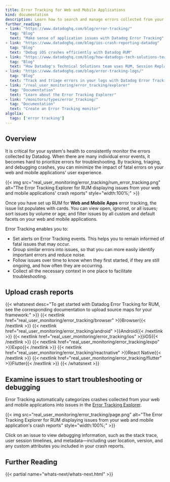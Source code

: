 ```yaml
---
title: Error Tracking for Web and Mobile Applications
kind: documentation
description: Learn how to search and manage errors collected from your web and mobile applications.
further_reading:
- link: "https://www.datadoghq.com/blog/error-tracking/"
  tag: "Blog"
  text: "Make sense of application issues with Datadog Error Tracking"
- link: "https://www.datadoghq.com/blog/ios-crash-reporting-datadog"
  tag: "Blog"
  text: "Debug iOS crashes efficiently with Datadog RUM"
- link: "https://www.datadoghq.com/blog/how-datadogs-tech-solutions-team-rum-session-replay/"
  tag: "Blog"
  text: "How Datadog's Technical Solutions team uses RUM, Session Replay, and Error Tracking to resolve customer issues"
- link: "https://www.datadoghq.com/blog/error-tracking-logs/"
  tag: "Blog"
  text: "Track and triage errors in your logs with Datadog Error Tracking"
- link: "/real_user_monitoring/error_tracking/explorer"
  tag: "Documentation"
  text: "Learn about the Error Tracking Explorer"
- link: "/monitors/types/error_tracking/"
  tag: "Documentation"
  text: "Create an Error Tracking monitor"
algolia:
  tags: ['error tracking']
---
```


## Overview

It is critical for your system's health to consistently monitor the errors collected by Datadog. When there are many individual error events, it becomes hard to prioritize errors for troubleshooting. By tracking, triaging, and debugging crashes, you can minimize the impact of fatal errors on your web and mobile applications' user experience.

{{< img src="real_user_monitoring/error_tracking/rum_error_tracking.png" alt="The Error Tracking Explorer for RUM displaying issues from your web and mobile applications' crash reports" style="width:100%;" >}}

Once you have set up RUM for **Web and Mobile Apps** error tracking, the issue list populates with cards. You can view open, ignored, or all issues; sort issues by volume or age; and filter issues by all custom and default facets on your web and mobile applications.

Error Tracking enables you to:

- Set alerts on Error Tracking events. This helps you to remain informed of fatal issues that may occur.
- Group similar errors into issues, so that you can more easily identify important errors and reduce noise.
- Follow issues over time to know when they first started, if they are still ongoing, and how often they are occurring.
- Collect all the necessary context in one place to facilitate troubleshooting.

## Upload crash reports

{{< whatsnext desc="To get started with Datadog Error Tracking for RUM, see the corresponding documentation to upload source maps for your framework:" >}}
    {{< nextlink href="real_user_monitoring/error_tracking/browser" >}}Browser{{< /nextlink >}}
    {{< nextlink href="real_user_monitoring/error_tracking/android" >}}Android{{< /nextlink >}}
    {{< nextlink href="real_user_monitoring/error_tracking/ios" >}}iOS{{< /nextlink >}}
    {{< nextlink href="real_user_monitoring/error_tracking/expo" >}}Expo{{< /nextlink >}}
    {{< nextlink href="real_user_monitoring/error_tracking/reactnative" >}}React Native{{< /nextlink >}}
    {{< nextlink href="real_user_monitoring/error_tracking/flutter" >}}Flutter{{< /nextlink >}}
{{< /whatsnext >}}

## Examine issues to start troubleshooting or debugging

Error Tracking automatically categorizes crashes collected from your web and mobile applications into issues in the [Error Tracking Explorer][1]. 

{{< img src="real_user_monitoring/error_tracking/page.png" alt="The Error Tracking Explorer for RUM displaying issues from your web and mobile application's crash reports" style="width:100%;" >}}

Click on an issue to view debugging information, such as the stack trace, user session timelines, and metadata—including user location, version, and any custom attributes you included in your crash reports. 

## Further Reading

{{< partial name="whats-next/whats-next.html" >}}

[1]: https://app.datadoghq.com/rum/error-tracking
